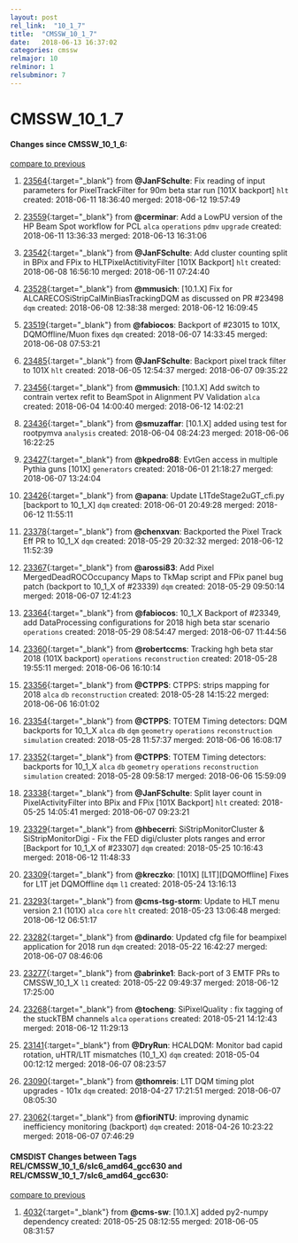 ```yaml
---
layout: post
rel_link:  "10_1_7"
title:  "CMSSW_10_1_7"
date:   2018-06-13 16:37:02
categories: cmssw
relmajor: 10
relminor: 1
relsubminor: 7
---
```


# CMSSW_10_1_7
#### Changes since CMSSW_10_1_6:
[compare to previous](https://github.com/cms-sw/cmssw/compare/CMSSW_10_1_6...CMSSW_10_1_7)



1. [23564](http://github.com/cms-sw/cmssw/pull/23564){:target="_blank"}  from **@JanFSchulte**: Fix reading of input parameters for PixelTrackFilter for 90m beta star run [101X backport] `hlt`  created: 2018-06-11 18:36:40 merged: 2018-06-12 19:57:49



2. [23559](http://github.com/cms-sw/cmssw/pull/23559){:target="_blank"}  from **@cerminar**: Add a LowPU version of the HP Beam Spot workflow for PCL `alca`  `operations`  `pdmv`  `upgrade`  created: 2018-06-11 13:36:33 merged: 2018-06-13 16:31:06



3. [23542](http://github.com/cms-sw/cmssw/pull/23542){:target="_blank"}  from **@JanFSchulte**: Add cluster counting split in BPix and FPix to HLTPixelActitivityFilter [101X Backport] `hlt`  created: 2018-06-08 16:56:10 merged: 2018-06-11 07:24:40



4. [23528](http://github.com/cms-sw/cmssw/pull/23528){:target="_blank"}  from **@mmusich**: [10.1.X] Fix for ALCARECOSiStripCalMinBiasTrackingDQM as discussed on PR #23498 `dqm`  created: 2018-06-08 12:38:38 merged: 2018-06-12 16:09:45



5. [23519](http://github.com/cms-sw/cmssw/pull/23519){:target="_blank"}  from **@fabiocos**: Backport of #23015 to 101X, DQMOffline/Muon fixes `dqm`  created: 2018-06-07 14:33:45 merged: 2018-06-08 07:53:21



6. [23485](http://github.com/cms-sw/cmssw/pull/23485){:target="_blank"}  from **@JanFSchulte**: Backport pixel track filter to 101X `hlt`  created: 2018-06-05 12:54:37 merged: 2018-06-07 09:35:22



7. [23456](http://github.com/cms-sw/cmssw/pull/23456){:target="_blank"}  from **@mmusich**: [10.1.X] Add switch to contrain vertex refit to BeamSpot in Alignment PV Validation `alca`  created: 2018-06-04 14:00:40 merged: 2018-06-12 14:02:21



8. [23436](http://github.com/cms-sw/cmssw/pull/23436){:target="_blank"}  from **@smuzaffar**: [10.1.X] added using test for rootpymva `analysis`  created: 2018-06-04 08:24:23 merged: 2018-06-06 16:22:25



9. [23427](http://github.com/cms-sw/cmssw/pull/23427){:target="_blank"}  from **@kpedro88**: EvtGen access in multiple Pythia guns [101X] `generators`  created: 2018-06-01 21:18:27 merged: 2018-06-07 13:24:04



10. [23426](http://github.com/cms-sw/cmssw/pull/23426){:target="_blank"}  from **@apana**: Update L1TdeStage2uGT_cfi.py [backport to 10_1_X] `dqm`  created: 2018-06-01 20:49:28 merged: 2018-06-12 11:55:11



11. [23378](http://github.com/cms-sw/cmssw/pull/23378){:target="_blank"}  from **@chenxvan**: Backported the Pixel Track Eff PR to 10_1_X `dqm`  created: 2018-05-29 20:32:32 merged: 2018-06-12 11:52:39



12. [23367](http://github.com/cms-sw/cmssw/pull/23367){:target="_blank"}  from **@arossi83**: Add Pixel MergedDeadROCOccupancy Maps to TkMap script and FPix panel  bug patch (backport to 10_1_X of #23339) `dqm`  created: 2018-05-29 09:50:14 merged: 2018-06-07 12:41:23



13. [23364](http://github.com/cms-sw/cmssw/pull/23364){:target="_blank"}  from **@fabiocos**: 10_1_X Backport of #23349, add DataProcessing configurations for 2018 high beta star scenario `operations`  created: 2018-05-29 08:54:47 merged: 2018-06-07 11:44:56



14. [23360](http://github.com/cms-sw/cmssw/pull/23360){:target="_blank"}  from **@robertccms**: Tracking hgh beta star 2018 (101X backport) `operations`  `reconstruction`  created: 2018-05-28 19:55:11 merged: 2018-06-06 16:10:14



15. [23356](http://github.com/cms-sw/cmssw/pull/23356){:target="_blank"}  from **@CTPPS**: CTPPS: strips mapping for 2018 `alca`  `db`  `reconstruction`  created: 2018-05-28 14:15:22 merged: 2018-06-06 16:01:02



16. [23354](http://github.com/cms-sw/cmssw/pull/23354){:target="_blank"}  from **@CTPPS**: TOTEM Timing detectors: DQM backports for 10_1_X `alca`  `db`  `dqm`  `geometry`  `operations`  `reconstruction`  `simulation`  created: 2018-05-28 11:57:37 merged: 2018-06-06 16:08:17



17. [23352](http://github.com/cms-sw/cmssw/pull/23352){:target="_blank"}  from **@CTPPS**: TOTEM Timing detectors: backports for 10_1_X `alca`  `db`  `geometry`  `operations`  `reconstruction`  `simulation`  created: 2018-05-28 09:58:17 merged: 2018-06-06 15:59:09



18. [23338](http://github.com/cms-sw/cmssw/pull/23338){:target="_blank"}  from **@JanFSchulte**: Split layer count in PixelActivityFilter into BPix and FPix [101X Backport] `hlt`  created: 2018-05-25 14:05:41 merged: 2018-06-07 09:23:21



19. [23329](http://github.com/cms-sw/cmssw/pull/23329){:target="_blank"}  from **@hbecerri**: SiStripMonitorCluster & SiStripMonitorDigi - Fix the FED digi/cluster plots ranges and error [Backport for 10_1_X of #23307] `dqm`  created: 2018-05-25 10:16:43 merged: 2018-06-12 11:48:33



20. [23309](http://github.com/cms-sw/cmssw/pull/23309){:target="_blank"}  from **@kreczko**: [101X] [L1T][DQMOffline] Fixes for L1T jet DQMOffline `dqm`  `l1`  created: 2018-05-24 13:16:13



21. [23293](http://github.com/cms-sw/cmssw/pull/23293){:target="_blank"}  from **@cms-tsg-storm**: Update to HLT menu version 2.1 (101X)  `alca`  `core`  `hlt`  created: 2018-05-23 13:06:48 merged: 2018-06-12 06:51:17



22. [23282](http://github.com/cms-sw/cmssw/pull/23282){:target="_blank"}  from **@dinardo**: Updated cfg file for beampixel application for 2018 run `dqm`  created: 2018-05-22 16:42:27 merged: 2018-06-07 08:46:06



23. [23277](http://github.com/cms-sw/cmssw/pull/23277){:target="_blank"}  from **@abrinke1**: Back-port of 3 EMTF PRs to CMSSW_10_1_X `l1`  created: 2018-05-22 09:49:37 merged: 2018-06-12 17:25:00



24. [23268](http://github.com/cms-sw/cmssw/pull/23268){:target="_blank"}  from **@tocheng**: SiPixelQuality : fix tagging of the stuckTBM channels `alca`  `operations`  created: 2018-05-21 14:12:43 merged: 2018-06-12 11:29:13



25. [23141](http://github.com/cms-sw/cmssw/pull/23141){:target="_blank"}  from **@DryRun**: HCALDQM: Monitor bad capid rotation, uHTR/L1T mismatches (10_1_X) `dqm`  created: 2018-05-04 00:12:12 merged: 2018-06-07 08:23:57



26. [23090](http://github.com/cms-sw/cmssw/pull/23090){:target="_blank"}  from **@thomreis**: L1T DQM timing plot upgrades - 101x `dqm`  created: 2018-04-27 17:21:51 merged: 2018-06-07 08:05:30



27. [23062](http://github.com/cms-sw/cmssw/pull/23062){:target="_blank"}  from **@fioriNTU**: improving dynamic inefficiency monitoring (backport) `dqm`  created: 2018-04-26 10:23:22 merged: 2018-06-07 07:46:29



#### CMSDIST Changes between Tags REL/CMSSW_10_1_6/slc6_amd64_gcc630 and REL/CMSSW_10_1_7/slc6_amd64_gcc630:
[compare to previous](https://github.com/cms-sw/cmsdist/compare/REL/CMSSW_10_1_6/slc6_amd64_gcc630...REL/CMSSW_10_1_7/slc6_amd64_gcc630)



1. [4032](http://github.com/cms-sw/cmsdist/pull/4032){:target="_blank"}  from **@cms-sw**: [10.1.X] added py2-numpy dependency created: 2018-05-25 08:12:55 merged: 2018-06-05 08:31:57
